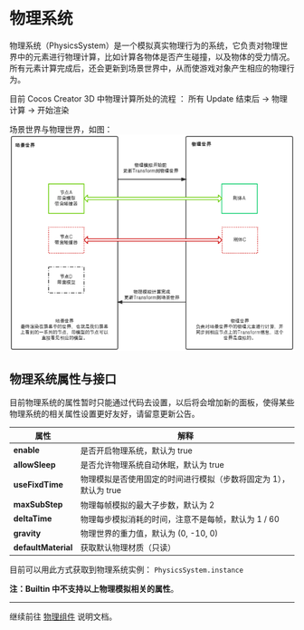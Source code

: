 # 物理系统

物理系统（PhysicsSystem）是一个模拟真实物理行为的系统，它负责对物理世界中的元素进行物理计算，比如计算各物体是否产生碰撞，以及物体的受力情况。所有元素计算完成后，还会更新到场景世界中，从而使游戏对象产生相应的物理行为。

目前 Cocos Creator 3D 中物理计算所处的流程 ：  所有 Update 结束后 → 物理计算 → 开始渲染

场景世界与物理世界，如图：
![场景世界与物理世界](img/SceneAndPhysics.png)

## 物理系统属性与接口

目前物理系统的属性暂时只能通过代码去设置，以后将会增加新的面板，使得某些物理系统的相关属性设置更好友好，请留意更新公告。

属性 | 解释
---|---
**enable** |  是否开启物理系统，默认为 true
**allowSleep** |  是否允许物理系统自动休眠，默认为 true
**useFixdTime** |  物理模拟是否使用固定的时间进行模拟（步数将固定为 1），默认为 true
**maxSubStep** |  物理每帧模拟的最大子步数，默认为 2
**deltaTime** |  物理每步模拟消耗的时间，注意不是每帧，默认为 1 / 60
**gravity** |  物理世界的重力值，默认为 (0, -10, 0)
**defaultMaterial** |  获取默认物理材质（只读）

目前可以用此方式获取到物理系统实例： `PhysicsSystem.instance`

**注：Builtin 中不支持以上物理模拟相关的属性**。

---

继续前往 [物理组件](physics-component.md) 说明文档。

